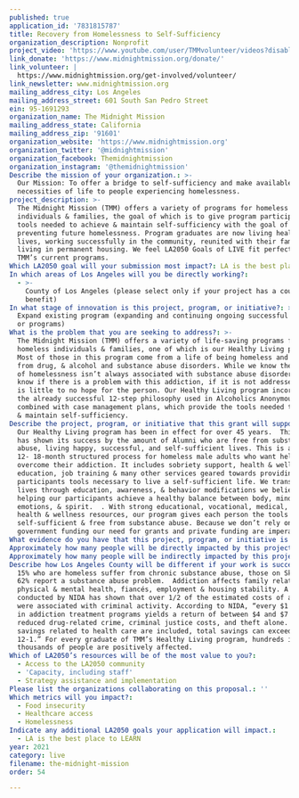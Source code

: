 ```yaml
---
published: true
application_id: '7831815787'
title: Recovery from Homelessness to Self-Sufficiency
organization_description: Nonprofit
project_video: 'https://www.youtube.com/user/TMMvolunteer/videos?disable_polymer=1'
link_donate: 'https://www.midnightmission.org/donate/'
link_volunteer: |
  https://www.midnightmission.org/get-involved/volunteer/
link_newsletter: www.midnightmission.org
mailing_address_city: Los Angeles
mailing_address_street: 601 South San Pedro Street
ein: 95-1691293
organization_name: The Midnight Mission
mailing_address_state: California
mailing_address_zip: '91601'
organization_website: 'https://www.midnightmission.org'
organization_twitter: '@midnightmission'
organization_facebook: Themidnightmission
organization_instagram: '@themidnightmission'
Describe the mission of your organization.: >-
  Our Mission: To offer a bridge to self-sufficiency and make available the
  necessities of life to people experiencing homelessness.
project_description: >-
  The Midnight Mission (TMM) offers a variety of programs for homeless
  individuals & families, the goal of which is to give program participants the
  tools needed to achieve & maintain self-sufficiency with the goal of
  preventing future homelessness. Program graduates are now living healthy
  lives, working successfully in the community, reunited with their families and
  living in permanent housing. We feel LA2050 Goals of LIVE fit perfectly within
  TMM’s current programs. 
Which LA2050 goal will your submission most impact?: LA is the best place to LIVE
In which areas of Los Angeles will you be directly working?:
  - >-
    County of Los Angeles (please select only if your project has a countywide
    benefit)
In what stage of innovation is this project, program, or initiative?: >-
  Expand existing program (expanding and continuing ongoing successful projects
  or programs)
What is the problem that you are seeking to address?: >-
  The Midnight Mission (TMM) offers a variety of life-saving programs for
  homeless individuals & families, one of which is our Healthy Living program.
  Most of those in this program come from a life of being homeless and suffer
  from drug, & alcohol and substance abuse disorders. While we know the problem
  of homelessness isn’t always associated with substance abuse disorders, we do
  know if there is a problem with this addiction, if it is not addressed, there
  is little to no hope for the person. Our Healthy Living program incorporates
  the already successful 12-step philosophy used in Alcoholics Anonymous (AA),
  combined with case management plans, which provide the tools needed to achieve
  & maintain self-sufficiency.
Describe the project, program, or initiative that this grant will support to address the problem identified.: >-
  Our Healthy Living program has been in effect for over 45 years.  This program
  has shown its success by the amount of Alumni who are free from substance
  abuse, living happy, successful, and self-sufficient lives. This is a NO COST
  12- 18-month structured process for homeless male adults who want help to
  overcome their addiction. It includes sobriety support, health & wellness,
  education, job training & many other services geared towards providing our
  participants tools necessary to live a self-sufficient life. We transform
  lives through education, awareness, & behavior modifications we believe in
  helping our participants achieve a healthy balance between body, mind,
  emotions, & spirit.  . With strong educational, vocational, medical, legal,
  health & wellness resources, our program gives each person the tools to become
  self-sufficient & free from substance abuse. Because we don’t rely on
  government funding our need for grants and private funding are imperative. 
What evidence do you have that this project, program, or initiative is or will be successful, and how will you define and measure success?: "*\tRecovery program participants will learn how to manage their addiction by attending 90% of their individual counseling sessions (1 session per week).\n*\tParticipants will learn how to interact with their peers, gain self-awareness and interpersonal skills by attending 100% of their psycho-educational groups (2 groups per week).\n*\tClients will examine their life choices and learn how to solve their problems by attending 100% of their case management conferences (1 session per week).\n\n"
Approximately how many people will be directly impacted by this project, program, or initiative?: '1300'
Approximately how many people will be indirectly impacted by this project, program, or initiative?: '7800'
Describe how Los Angeles County will be different if your work is successful.: >-
  15% who are homeless suffer from chronic substance abuse, those on Skid Row,
  62% report a substance abuse problem.  Addiction affects family relationships,
  physical & mental health, fiancés, employment & housing stability. A study
  conducted by NIDA has shown that over 1/2 of the estimated costs of addiction
  were associated with criminal activity. According to NIDA, “every $1 invested
  in addiction treatment programs yields a return of between $4 and $7 in
  reduced drug-related crime, criminal justice costs, and theft alone. When
  savings related to health care are included, total savings can exceed costs by
  12-1.” For every graduate of TMM’s Healthy Living program, hundreds if not
  thousands of people are positively affected. 
Which of LA2050’s resources will be of the most value to you?:
  - Access to the LA2050 community
  - 'Capacity, including staff'
  - Strategy assistance and implementation
Please list the organizations collaborating on this proposal.: ''
Which metrics will you impact?:
  - Food insecurity
  - Healthcare access
  - Homelessness
Indicate any additional LA2050 goals your application will impact.:
  - LA is the best place to LEARN
year: 2021
category: live
filename: the-midnight-mission
order: 54

---
```

